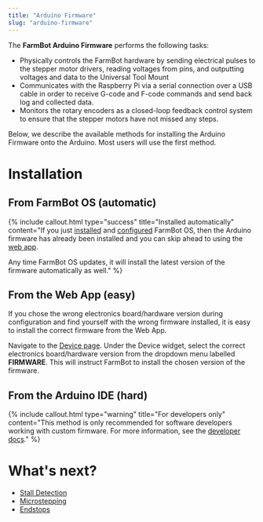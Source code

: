 ```yaml
---
title: "Arduino Firmware"
slug: "arduino-firmware"
---
```


The **FarmBot Arduino Firmware** performs the following tasks:

 * Physically controls the FarmBot hardware by sending electrical pulses to the stepper motor drivers, reading voltages from pins, and outputting voltages and data to the Universal Tool Mount
 * Communicates with the Raspberry Pi via a serial connection over a USB cable in order to receive G-code and F-code commands and send back log and collected data.
 * Monitors the rotary encoders as a closed-loop feedback control system to ensure that the stepper motors have not missed any steps.

Below, we describe the available methods for installing the Arduino Firmware onto the Arduino. Most users will use the first method.

# Installation

## From FarmBot OS (automatic)

{%
include callout.html
type="success"
title="Installed automatically"
content="If you just [installed](farmbot-os.md) and [configured](farmbot-os/configurator.md) FarmBot OS, then the Arduino firmware has already been installed and you can skip ahead to using the [web app](../Web-App/the-farmbot-web-app.md).

Any time FarmBot OS updates, it will install the latest version of the firmware automatically as well."
%}

## From the Web App (easy)
If you chose the wrong electronics board/hardware version during configuration and find yourself with the wrong firmware installed, it is easy to install the correct firmware from the Web App.

Navigate to the [Device page](https://my.farm.bot/app/device). Under the Device widget, select the correct electronics board/hardware version from the dropdown menu labelled **FIRMWARE**. This will instruct FarmBot to install the chosen version of the firmware.

## From the Arduino IDE (hard)

{%
include callout.html
type="warning"
title="For developers only"
content="This method is only recommended for software developers working with custom firmware. For more information, see the [developer docs](https://developer.farm.bot/docs/custom-firmware)."
%}


# What's next?

 * [Stall Detection](arduino-firmware/stall-detection.md)
 * [Microstepping](arduino-firmware/microstepping.md)
 * [Endstops](arduino-firmware/endstops.md)
